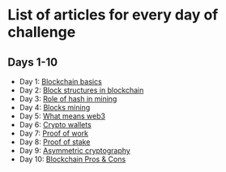 # List of articles for every day of challenge

## Days 1-10
- Day 1: [Blockchain basics](https://medium.com/@hernackikacper/blockchain-basics-a59c914f87c1)
- Day 2: [Block structures in blockchain](https://medium.com/@hernackikacper/block-structures-in-the-blockchain-c9fa6a684928)
- Day 3: [Role of hash in mining](https://medium.com/@hernackikacper/role-of-hash-in-blockchain-763dd1db70f8)
- Day 4: [Blocks mining](https://medium.com/@hernackikacper/how-blocks-are-mined-in-blockchain-8a01c48d27d5)
- Day 5: [What means web3](https://medium.com/@hernackikacper/what-does-exactly-mean-web3-term-244face23e80)
- Day 6: [Crypto wallets](https://medium.com/@hernackikacper/crypto-wallets-the-gate-for-web3-9b50e5e72911)
- Day 7: [Proof of work](https://medium.com/@hernackikacper/proof-of-work-ee42270a40b9)
- Day 8: [Proof of stake](https://medium.com/@hernackikacper/proof-of-stake-c88a264846ec)
- Day 9: [Asymmetric cryptography](https://medium.com/@hernackikacper/asymmetric-cryptography-how-did-it-impact-on-blockchain-4d4bf6c19562)
- Day 10: [Blockchain Pros & Cons](https://medium.com/@hernackikacper/blockchain-pros-cons-3a5b7b7e0a11)
